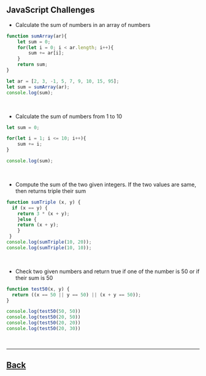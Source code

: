 ## JavaScript Challenges

- Calculate the sum of numbers in an array of numbers
```js
function sumArray(ar){
    let sum = 0;
    for(let i = 0; i < ar.length; i++){
        sum += ar[i];
    }
    return sum;
}

let ar = [2, 3, -1, 5, 7, 9, 10, 15, 95];
let sum = sumArray(ar);
console.log(sum);
```
<br/>

- Calculate the sum of numbers from 1 to 10
```js
let sum = 0;

for(let i = 1; i <= 10; i++){
    sum += i;
}

console.log(sum);
```
<br />

- Compute the sum of the two given integers. If the two values are same, then returns triple their sum
```js
function sumTriple (x, y) {
  if (x == y) {
    return 3 * (x + y);
    }else {
    return (x + y);
    }
 }
console.log(sumTriple(10, 20));
console.log(sumTriple(10, 10));
```
<br />

- Check two given numbers and return true if one of the number is 50 or if their sum is 50
```js
function test50(x, y) {
  return ((x == 50 || y == 50) || (x + y == 50));
}

console.log(test50(50, 50))
console.log(test50(20, 50))
console.log(test50(20, 20))
console.log(test50(20, 30))
```
<br />


---
[Back](../README.md)
---